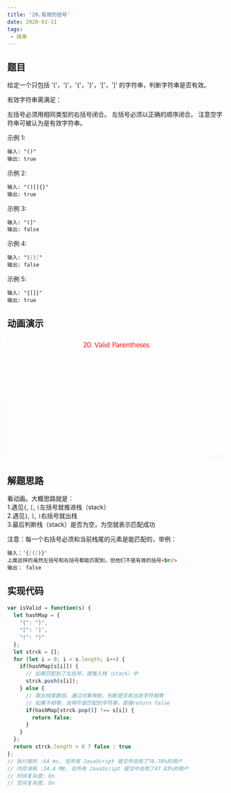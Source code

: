 ```yaml
---
title: '20.有效的括号'
date: 2020-03-11
tags:
 - 简单
---
```

## 题目
给定一个只包括 '('，')'，'{'，'}'，'['，']' 的字符串，判断字符串是否有效。

有效字符串需满足：

左括号必须用相同类型的右括号闭合。
左括号必须以正确的顺序闭合。
注意空字符串可被认为是有效字符串。

示例 1:
```md
输入: "()"
输出: true
```

示例 2:
```md
输入: "()[]{}"
输出: true
```

示例 3:
```md
输入: "(]"
输出: false
```

示例 4:
```md
输入: "([)]"
输出: false
```

示例 5:
```md
输入: "{[]}"
输出: true
```

## 动画演示
![20.有效的括号](../image/20.validParentheses.gif)

## 解题思路
看动画。大概思路就是：<br/>
1.遇见`{`, `[`, `(`左括号就推进栈（stack）<br/>
2.遇见`}`, `]`, `)`右括号就出栈<br/>
3.最后判断栈（stack）是否为空，为空就表示匹配成功<br/>


注意：每一个右括号必须和当前栈尾的元素是能匹配的，举例：
```md
输入：'{[(])}'
上面这样的虽然左括号和右括号都能匹配到，但他们不是有效的括号<br/>
输出： false
```

## 实现代码
```js
var isValid = function(s) {
  let hashMap = {
    "{": "}",
    "[": ']',
    "(": ")"
  };
  let strck = [];
  for (let i = 0; i < s.length; i++) {
    if(hashMap[s[i]]) {
      // 如果匹配到了左括号，就推入栈（stack）中
      strck.push(s[i]);
    } else {
      // 取出栈尾数组，通过对象映射，判断是否和当前字符相等
      // 如果不相等，说明不是匹配的字符串，直接return false
      if(hashMap[strck.pop()] !== s[i]) {
        return false;
      }
    }
  };
  return strck.length > 0 ? false : true 
};
// 执行用时 :64 ms, 在所有 JavaScript 提交中击败了76.70%的用户
// 内存消耗 :34.4 MB, 在所有 JavaScript 提交中击败了47.83%的用户
// 时间复杂度: On
// 空间复杂度: On
```



